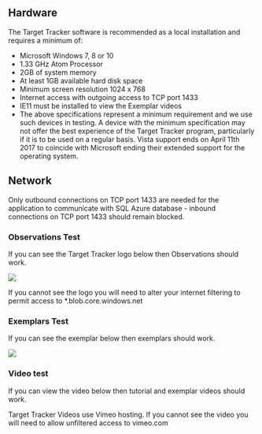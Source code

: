 ## Hardware
  
The Target Tracker software is recommended as a local installation and requires a minimum of:

- Microsoft Windows 7, 8 or 10
- 1.33 GHz Atom Processor
- 2GB of system memory
- At least 1GB available hard disk space
- Minimum screen resolution 1024 x 768
- Internet access with outgoing access to TCP port 1433
- IE11 must be installed to view the Exemplar videos
- The above specifications represent a minimum requirement and we use such devices in testing.  A device with the minimum specification may not offer the best experience of the Target Tracker program, particularly if it is to be used on a regular basis.  Vista support ends on April 11th 2017 to coincide with Microsoft ending their extended support for the operating system.

## Network

Only outbound connections on TCP port 1433 are needed for the application to communicate with SQL Azure database - inbound connections on TCP port 1433 should remain blocked.

### Observations Test
If you can see the Target Tracker logo below then Observations should work.

![](https://ttc.blob.core.windows.net/public/test.png)


If you cannot see the logo you will need to alter your internet filtering to permit access to *.blob.core.windows.net 

### Exemplars Test
If you can see the exemplar below then exemplars should work.
 
![](http://primarytracker.blob.core.windows.net/exemplars-tt/3-1-01.png)

### Video test
If you can view the video below then tutorial and exemplar videos should work.
 
Target Tracker Videos use Vimeo hosting. If you cannot see the video you will need to allow unfiltered access to vimeo.com
